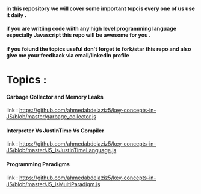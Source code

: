 #### in this repository we will cover some important topcis every one of us use it daily .
#### if you are writiing code wiith any high level programming language especially Javascript this repo will be awesome for you .

#### if you foiund the topics useful don't forget to fork/star this repo and also give me your feedback via email/linkedIn profile 


# Topics  :

#### Garbage Collector and Memory Leaks 
link : https://github.com/ahmedabdelaziz5/key-concepts-in-JS/blob/master/garbage_collector.js

#### Interpreter Vs JustInTime Vs Compiler 
link : https://github.com/ahmedabdelaziz5/key-concepts-in-JS/blob/master/JS_isJustInTimeLanguage.js

#### Programming Paradigms 
link : https://github.com/ahmedabdelaziz5/key-concepts-in-JS/blob/master/JS_isMultiParadigm.js


